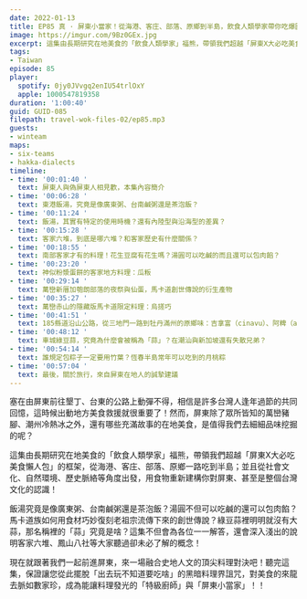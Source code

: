 ```yaml
---
date: 2022-01-13
title: EP85 真 · 屏東小當家！從海港、客庄、部落、原鄉到半島，飲食人類學家帶你吃爆國境之南！ ft. 福熊
image: https://imgur.com/9Bz0GEx.jpg
excerpt: 這集由長期研究在地美食的「飲食人類學家」福熊，帶領我們超越「屏東X大必吃美食懶人包」的框架，從海港、客庄、部落、原鄉一路吃到半島；並且從社會文化、自然環境、歷史脈絡等角度出發，用食物重新建構你對屏東、甚至是整個台灣文化的認識！
tags:
- Taiwan
episode: 85
player:
  spotify: 0jy0JVvgq2enIU54trlOxY
  apple: 1000547819358
duration: '1:00:40'
guid: GUID-085
filepath: travel-wok-files-02/ep85.mp3
guests:
- winteam
maps:
- six-teams
- hakka-dialects
timeline:
- time: '00:01:40 '
  text: 屏東人與偽屏東人相見歡，本集內容簡介
- time: '00:06:28 '
  text: 東港飯湯，究竟是像廣東粥、台南鹹粥還是茶泡飯？
- time: '00:11:24 '
  text: 飯湯，其實有特定的使用時機？還有內陸型與沿海型的差異？
- time: '00:15:28 '
  text: 客家六堆，到底是哪六堆？和客家歷史有什麼關係？
- time: '00:18:55 '
  text: 南部客家才有的料理！花生豆腐有花生嗎？湯圓可以吃鹹的而且還可以包肉餡？
- time: '00:23:20 '
  text: 神似粉漿蛋餅的客家地方料理：瓜粄
- time: '00:29:14 '
  text: 萬巒新厝加匏朗部落的夜祭與仙蛋，馬卡道創世傳說的衍生產物
- time: '00:35:27 '
  text: 萬巒赤山的隱藏版馬卡道限定料理：烏搓巧
- time: '00:41:51 '
  text: 185縣道沿山公路，從三地門一路到牡丹滿州的原鄉味：吉拿富（cinavu）、阿粺（abai），與部落創新料理推薦
- time: '00:48:12 '
  text: 車城綠豆蒜，究竟為什麼會被稱為「蒜」？在潮汕與新加坡還有失散兄弟？
- time: '00:54:14 '
  text: 誰規定包粽子一定要用竹葉？恆春半島常年可以吃到的月桃粽
- time: '00:57:04 '
  text: 最後，關於旅行，來自屏東在地人的誠摯建議
---
```

塞在由屏東前往墾丁、台東的公路上動彈不得，相信是許多台灣人逢年過節的共同回憶，這時候出動地方美食救援就很重要了！然而，屏東除了眾所皆知的萬巒豬腳、潮州冷熱冰之外，還有哪些充滿故事的在地美食，是值得我們去細細品味挖掘的呢？

這集由長期研究在地美食的「飲食人類學家」福熊，帶領我們超越「屏東X大必吃美食懶人包」的框架，從海港、客庄、部落、原鄉一路吃到半島；並且從社會文化、自然環境、歷史脈絡等角度出發，用食物重新建構你對屏東、甚至是整個台灣文化的認識！

飯湯究竟是像廣東粥、台南鹹粥還是茶泡飯？湯圓不但可以吃鹹的還可以包肉餡？馬卡道族如何用食材巧妙復刻老祖宗流傳下來的創世傳說？綠豆蒜裡明明就沒有大蒜，那名稱裡的「蒜」究竟是啥？這集不但會為各位一一解答，還會深入淺出的說明客家六堆、鳳山八社等大家聽過卻未必了解的概念！

現在就跟著我們一起前進屏東，來一場融合史地人文的頂尖料理對決吧！聽完這集，保證讓您從此擺脫「出去玩不知道要吃啥」的黑暗料理界詛咒，對美食的來龍去脈如數家珍，成為能讓料理發光的「特級廚師」與「屏東小當家」！！

